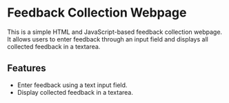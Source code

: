 # Feedback Collection Webpage

This is a simple HTML and JavaScript-based feedback collection webpage. It allows users to enter feedback through an input field and displays all collected feedback in a textarea.

## Features

- Enter feedback using a text input field.
- Display collected feedback in a textarea.

